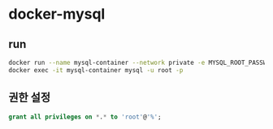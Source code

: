 # docker-mysql

## run

```bash
docker run --name mysql-container --network private -e MYSQL_ROOT_PASSWORD=<password> -d -p 호스트포트:3306 mysql:latest
docker exec -it mysql-container mysql -u root -p
```

## 권한 설정

```sql
grant all privileges on *.* to 'root'@'%';
```
